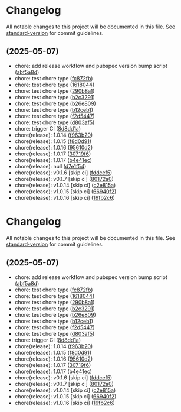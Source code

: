 # Changelog

All notable changes to this project will be documented in this file. See [standard-version](https://github.com/conventional-changelog/standard-version) for commit guidelines.

##  (2025-05-07)

* chore: add release workflow and pubspec version bump script ([abf5a8d](https://github.com/kalaganov/theme_extensions_gen/commit/abf5a8d))
* chore: test chore type ([fc872fb](https://github.com/kalaganov/theme_extensions_gen/commit/fc872fb))
* chore: test chore type ([1618044](https://github.com/kalaganov/theme_extensions_gen/commit/1618044))
* chore: test chore type ([290b8a1](https://github.com/kalaganov/theme_extensions_gen/commit/290b8a1))
* chore: test chore type ([b2c3291](https://github.com/kalaganov/theme_extensions_gen/commit/b2c3291))
* chore: test chore type ([b26e809](https://github.com/kalaganov/theme_extensions_gen/commit/b26e809))
* chore: test chore type ([b12ceb1](https://github.com/kalaganov/theme_extensions_gen/commit/b12ceb1))
* chore: test chore type ([f2d5447](https://github.com/kalaganov/theme_extensions_gen/commit/f2d5447))
* chore: test chore type ([d803af5](https://github.com/kalaganov/theme_extensions_gen/commit/d803af5))
* chore: trigger CI ([8d8dd1a](https://github.com/kalaganov/theme_extensions_gen/commit/8d8dd1a))
* chore(release): 1.0.14 ([f963b20](https://github.com/kalaganov/theme_extensions_gen/commit/f963b20))
* chore(release): 1.0.15 ([f8d0d91](https://github.com/kalaganov/theme_extensions_gen/commit/f8d0d91))
* chore(release): 1.0.16 ([95610d2](https://github.com/kalaganov/theme_extensions_gen/commit/95610d2))
* chore(release): 1.0.17 ([30719f6](https://github.com/kalaganov/theme_extensions_gen/commit/30719f6))
* chore(release): 1.0.17 ([b4e41ec](https://github.com/kalaganov/theme_extensions_gen/commit/b4e41ec))
* chore(release): null ([d7e1f54](https://github.com/kalaganov/theme_extensions_gen/commit/d7e1f54))
* chore(release): v0.1.6 [skip ci] ([fddcef5](https://github.com/kalaganov/theme_extensions_gen/commit/fddcef5))
* chore(release): v0.1.7 [skip ci] ([80172a0](https://github.com/kalaganov/theme_extensions_gen/commit/80172a0))
* chore(release): v1.0.14 [skip ci] ([c2e815a](https://github.com/kalaganov/theme_extensions_gen/commit/c2e815a))
* chore(release): v1.0.15 [skip ci] ([66940f2](https://github.com/kalaganov/theme_extensions_gen/commit/66940f2))
* chore(release): v1.0.16 [skip ci] ([19fb2c6](https://github.com/kalaganov/theme_extensions_gen/commit/19fb2c6))



# Changelog

All notable changes to this project will be documented in this file. See [standard-version](https://github.com/conventional-changelog/standard-version) for commit guidelines.

##  (2025-05-07)

* chore: add release workflow and pubspec version bump script ([abf5a8d](https://github.com/kalaganov/theme_extensions_gen/commit/abf5a8d))
* chore: test chore type ([fc872fb](https://github.com/kalaganov/theme_extensions_gen/commit/fc872fb))
* chore: test chore type ([1618044](https://github.com/kalaganov/theme_extensions_gen/commit/1618044))
* chore: test chore type ([290b8a1](https://github.com/kalaganov/theme_extensions_gen/commit/290b8a1))
* chore: test chore type ([b2c3291](https://github.com/kalaganov/theme_extensions_gen/commit/b2c3291))
* chore: test chore type ([b26e809](https://github.com/kalaganov/theme_extensions_gen/commit/b26e809))
* chore: test chore type ([b12ceb1](https://github.com/kalaganov/theme_extensions_gen/commit/b12ceb1))
* chore: test chore type ([f2d5447](https://github.com/kalaganov/theme_extensions_gen/commit/f2d5447))
* chore: test chore type ([d803af5](https://github.com/kalaganov/theme_extensions_gen/commit/d803af5))
* chore: trigger CI ([8d8dd1a](https://github.com/kalaganov/theme_extensions_gen/commit/8d8dd1a))
* chore(release): 1.0.14 ([f963b20](https://github.com/kalaganov/theme_extensions_gen/commit/f963b20))
* chore(release): 1.0.15 ([f8d0d91](https://github.com/kalaganov/theme_extensions_gen/commit/f8d0d91))
* chore(release): 1.0.16 ([95610d2](https://github.com/kalaganov/theme_extensions_gen/commit/95610d2))
* chore(release): 1.0.17 ([30719f6](https://github.com/kalaganov/theme_extensions_gen/commit/30719f6))
* chore(release): 1.0.17 ([b4e41ec](https://github.com/kalaganov/theme_extensions_gen/commit/b4e41ec))
* chore(release): v0.1.6 [skip ci] ([fddcef5](https://github.com/kalaganov/theme_extensions_gen/commit/fddcef5))
* chore(release): v0.1.7 [skip ci] ([80172a0](https://github.com/kalaganov/theme_extensions_gen/commit/80172a0))
* chore(release): v1.0.14 [skip ci] ([c2e815a](https://github.com/kalaganov/theme_extensions_gen/commit/c2e815a))
* chore(release): v1.0.15 [skip ci] ([66940f2](https://github.com/kalaganov/theme_extensions_gen/commit/66940f2))
* chore(release): v1.0.16 [skip ci] ([19fb2c6](https://github.com/kalaganov/theme_extensions_gen/commit/19fb2c6))
